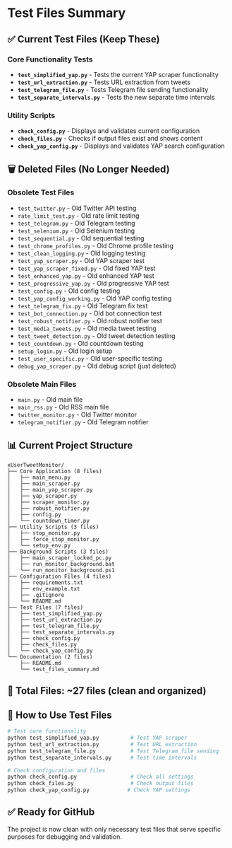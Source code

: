 # Test Files Summary

## ✅ Current Test Files (Keep These)

### Core Functionality Tests

- **`test_simplified_yap.py`** - Tests the current YAP scraper functionality
- **`test_url_extraction.py`** - Tests URL extraction from tweets
- **`test_telegram_file.py`** - Tests Telegram file sending functionality
- **`test_separate_intervals.py`** - Tests the new separate time intervals

### Utility Scripts

- **`check_config.py`** - Displays and validates current configuration
- **`check_files.py`** - Checks if output files exist and shows content
- **`check_yap_config.py`** - Displays and validates YAP search configuration

## 🗑️ Deleted Files (No Longer Needed)

### Obsolete Test Files

- `test_twitter.py` - Old Twitter API testing
- `rate_limit_test.py` - Old rate limit testing
- `test_telegram.py` - Old Telegram testing
- `test_selenium.py` - Old Selenium testing
- `test_sequential.py` - Old sequential testing
- `test_chrome_profiles.py` - Old Chrome profile testing
- `test_clean_logging.py` - Old logging testing
- `test_yap_scraper.py` - Old YAP scraper test
- `test_yap_scraper_fixed.py` - Old fixed YAP test
- `test_enhanced_yap.py` - Old enhanced YAP test
- `test_progressive_yap.py` - Old progressive YAP test
- `test_config.py` - Old config testing
- `test_yap_config_working.py` - Old YAP config testing
- `test_telegram_fix.py` - Old Telegram fix test
- `test_bot_connection.py` - Old bot connection test
- `test_robust_notifier.py` - Old robust notifier test
- `test_media_tweets.py` - Old media tweet testing
- `test_tweet_detection.py` - Old tweet detection testing
- `test_countdown.py` - Old countdown testing
- `setup_login.py` - Old login setup
- `test_user_specific.py` - Old user-specific testing
- `debug_yap_scraper.py` - Old debug script (just deleted)

### Obsolete Main Files

- `main.py` - Old main file
- `main_rss.py` - Old RSS main file
- `twitter_monitor.py` - Old Twitter monitor
- `telegram_notifier.py` - Old Telegram notifier

## 📊 Current Project Structure

```
xUserTweetMonitor/
├── Core Application (8 files)
│   ├── main_menu.py
│   ├── main_scraper.py
│   ├── main_yap_scraper.py
│   ├── yap_scraper.py
│   ├── scraper_monitor.py
│   ├── robust_notifier.py
│   ├── config.py
│   └── countdown_timer.py
├── Utility Scripts (3 files)
│   ├── stop_monitor.py
│   ├── force_stop_monitor.py
│   └── setup_env.py
├── Background Scripts (3 files)
│   ├── main_scraper_locked_pc.py
│   ├── run_monitor_background.bat
│   └── run_monitor_background.ps1
├── Configuration Files (4 files)
│   ├── requirements.txt
│   ├── env_example.txt
│   ├── .gitignore
│   └── README.md
├── Test Files (7 files)
│   ├── test_simplified_yap.py
│   ├── test_url_extraction.py
│   ├── test_telegram_file.py
│   ├── test_separate_intervals.py
│   ├── check_config.py
│   ├── check_files.py
│   └── check_yap_config.py
└── Documentation (2 files)
    ├── README.md
    └── test_files_summary.md
```

## 🎯 Total Files: ~27 files (clean and organized)

## 🧪 How to Use Test Files

```bash
# Test core functionality
python test_simplified_yap.py          # Test YAP scraper
python test_url_extraction.py          # Test URL extraction
python test_telegram_file.py           # Test Telegram file sending
python test_separate_intervals.py      # Test time intervals

# Check configuration and files
python check_config.py                 # Check all settings
python check_files.py                  # Check output files
python check_yap_config.py            # Check YAP settings
```

## ✅ Ready for GitHub

The project is now clean with only necessary test files that serve specific purposes for debugging and validation.
